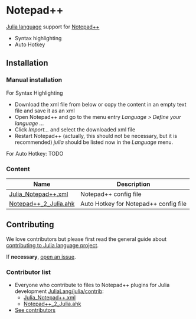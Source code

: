 # Notepad++

[Julia language](https://julialang.org/) support for [Notepad++](https://notepad-plus-plus.org/)

- Syntax highlighting
- Auto Hotkey

## Installation
### Manual installation
For Syntax Highlighting
- Download the xml file from below or copy the content in an empty text file and save it as an xml
- Open Notepad++ and go to the menu entry *Language > Define your language ...*
- Click *Import...* and select the downloaded xml file
- Restart Notepad++ (actually, this should not be necessary, but it is recommended)
*julia* should be listed now in the *Language* menu. 

For Auto Hotkey:
TODO


### Content
| Name                           |  Description                                                |
| ------------------------------ | ----------------------------------------------------------- |
|[ Julia_Notepad++.xml ](Julia_Notepad++.xml) | Notepad++ config file |
|[ Notepad++_2_Julia.ahk ](Notepad++_2_Julia.ahk) | Auto Hotkey for Notepad++ config file |

## Contributing
We love contributors but please first read the general guide about [contributing to Julia language project](https://github.com/JuliaLang/julia/blob/master/CONTRIBUTING.md).

If **necessary**, [open an issue](https://github.com/JuliaEditorSupport/julia-NotepadPlusPlus/issues).

### Contributor list
- Everyone who contribute to files to Notepad++ plugins for Julia development [JuliaLang/julia/contrib](https://github.com/JuliaLang/julia/tree/5b95805fc73abe672a85ef04249cf34378ec9f74/contrib):
  - [Julia_Notepad++.xml](https://github.com/JuliaLang/julia/blob/f8a44d52f80a120f7595995f8d6d8c31b84cf7dd/contrib/Julia_Notepad%2B%2B.xml)
  - [Notepad++_2_Julia.ahk](https://github.com/JuliaLang/julia/blob/4e4663e13e837eb6bc617125c830ac956e1d96ed/contrib/Notepad%2B%2B_2_Julia.ahk)
- [See contributors](https://github.com/JuliaEditorSupport/julia-NotepadPlusPlus/graphs/contributors)
